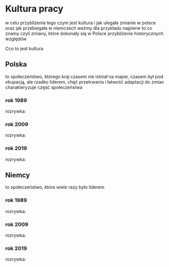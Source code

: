 # Kultura pracy
w celu przybliżenia tego czym jest kultura i jak ulegała zmianie w polsce oraz jak przebiegała w niemczech weźmy dla przykładu najpierw to co znamy
czyli zmiany, które dokonały się w Polsce
przybliżenie historycznych względów

Cco to jest kultura


## Polska
to społeczeństwo, którego kraj czasem nie istniał na mapie, czasem był pod okupacją, ale rzadko liderem,
chęć przetrwania i łatwość adaptacji do zmian charakteryzuje część społeczeństwa

### rok 1989
rozrywka:


###  rok 2009
rozrywka:


### rok 2019
rozrywka:




## Niemcy
to społeczeństwo, które wiele razy było liderem

### rok 1989
rozrywka:


###  rok 2009
rozrywka:


### rok 2019
rozrywka:
